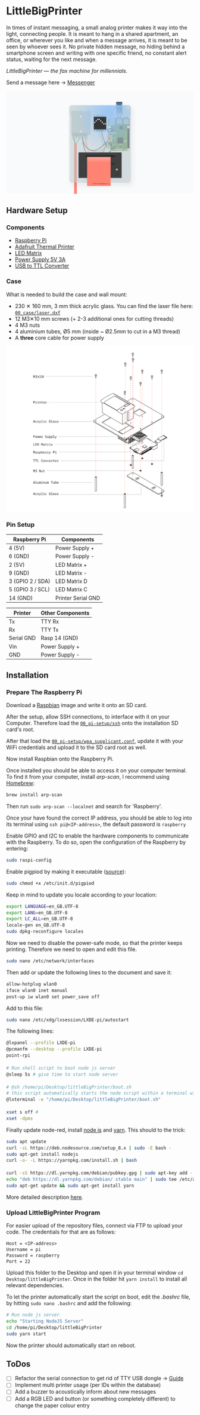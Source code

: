 # LittleBigPrinter

In times of instant messaging, a small analog printer makes it way into the light, connecting people. It is meant to hang in a shared apartment, an office, or wherever you like and when a message arrives, it is meant to be seen by whoever sees it. No private hidden message, no hiding behind a smartphone screen and writing with one specific friend, no constant alert status, waiting for the next message.  

*LittleBigPrinter — the fax machine for millennials.*

Send a message here → [Messenger](https://little-big-printer-messenger.now.sh/)

![LittleBigPrinter](00_img/title.jpg)


## Hardware Setup

### Components

* [Raspberry Pi](https://www.raspberrypi.org/)
* [Adafruit Thermal Printer](https://www.adafruit.com/product/597)
* [LED Matrix](https://www.adafruit.com/product/1080)
* [Power Supply 5V 3A](https://www.meanwell-web.com/en-gb/ac-dc-single-output-enclosed-power-supply-output-rs--15--5)
* [USB to TTL Converter](https://www.amazon.de/SODIAL-USB-TTL-Konverter-Modul-eingebautem-CP2102/dp/B008RF73CS)

### Case

What is needed to build the case and wall mount:

* 230 ✕ 160 mm, 3 mm thick acrylic glass. You can find the laser file here: [`00_case/laser.dxf`](00_case/laser.dxf)
* 12 M3✕10 mm screws (+ 2-3 additional ones for cutting threads)
* 4 M3 nuts
* 4 aluminium tubes, Ø5 mm (inside ~ Ø2.5mm to cut in a M3 thread) 
* A **three** core cable for power supply

![Assembly](00_img/assembly.png)

### Pin Setup

|Raspberry Pi    |Components         |
|----------------|-------------------|
|4 (5V)          |Power Supply +     |
|6 (GND)         |Power Supply -     |
|2 (5V)          |LED Matrix +       |
|9 (GND)         |LED Matrix -       |
|3 (GPIO 2 / SDA)|LED Matrix D       |
|5 (GPIO 3 / SCL)|LED Matrix C       |
|14 (GND)        |Printer Serial GND |

|Printer   |Other Components|
|----------|----------------|
|Tx        |TTY Rx          |
|Rx        |TTY Tx          |
|Serial GND|Rasp 14 (GND)   |
|Vin       |Power Supply +  |
|GND       |Power Supply -  |


## Installation

### Prepare The Raspberry Pi

Download a [Raspbian](https://www.raspberrypi.org/documentation/installation/installing-images/) image and write it onto an SD card.

After the setup, allow SSH connections, to interface with it on your Computer. Therefore load the [`00_pi-setup/ssh`](00_pi-setup/ssh) onto the installation SD card's root.

After that load the [`00_pi-setup/wpa_supplicant.conf`](00_pi-setup/wpa_supplicant.conf), update it with your WiFi credentials and upload it to the SD card root as well.

Now install Raspbian onto the Raspberry Pi.

Once installed you should be able to access it on your computer terminal. To find it from your computer, install *arp-scan*, I recommend using [Homebrew](https://brew.sh/):

```sh
brew install arp-scan
```

Then run `sudo arp-scan --localnet`  and search for 'Raspberry'.

Once your have found the correct IP address, you should be able to log into its terminal using `ssh pi@<IP-address>`, the default password is `raspberry`

Enable GPIO and I2C to enable the hardware components to communicate with the Raspberry. To do so, open the configuration of the Raspberry by entering:

```sh
sudo raspi-config
```

Enable pigpiod by making it executable ([source](https://github.com/joan2937/pigpio/tree/master/util)):

```sh
sudo chmod +x /etc/init.d/pigpiod
```

Keep in mind to update you locale according to your location:

```sh
export LANGUAGE=en_GB.UTF-8
export LANG=en_GB.UTF-8
export LC_ALL=en_GB.UTF-8
locale-gen en_GB.UTF-8
sudo dpkg-reconfigure locales
```

Now we need to disable the power-safe mode, so that the printer keeps printing. Therefore we need to open and edit this file.

```sh
sudo nano /etc/network/interfaces
```

Then add or update the following lines to the document and save it:

```sh
allow-hotplug wlan0
iface wlan0 inet manual
post-up iw wlan0 set power_save off
```

Add to this file:

```sh
sudo nano /etc/xdg/lxsession/LXDE-pi/autostart
```

The following lines:

```sh
@lxpanel --profile LXDE-pi
@pcmanfm --desktop --profile LXDE-pi
point-rpi

# Run shell script to boot node js server
@sleep 5s # give time to start node server

# @sh /home/pi/Desktop/littleBigPrinter/boot.sh 
# this script automatically starts the node script within a terminal window
@lxterminal -e "/home/pi/Desktop/littleBigPrinter/boot.sh"

xset s off #
xset -dpms 
```

Finally update node-red, install [node js](https://nodejs.org/) and [yarn](https://yarnpkg.com/). This should to the trick:

```sh
sudo apt update
curl -sL https://deb.nodesource.com/setup_8.x | sudo -E bash -
sudo apt-get install nodejs
curl -o- -L https://yarnpkg.com/install.sh | bash

curl -sS https://dl.yarnpkg.com/debian/pubkey.gpg | sudo apt-key add -
echo "deb https://dl.yarnpkg.com/debian/ stable main" | sudo tee /etc/apt/sources.list.d/yarn.list
sudo apt-get update && sudo apt-get install yarn
```

More detailed description [here](https://www.hackster.io/IainIsCreative/setting-up-the-raspberry-pi-and-johnny-five-56d60f).

### Upload LittleBigPrinter Program

For easier upload of the repository files, connect via FTP to upload your code. The credentials for that are as follows:

```
Host = <IP-address>
Username = pi
Password = raspberry
Port = 22
```

Upload this folder to the Desktop and open it in your terminal window `cd Desktop/littleBigPrinter`.
Once in the folder hit `yarn install` to install all relevant dependencies.

To let the printer automatically start the script on boot, edit the *.bashrc* file, by hitting `sudo nano .bashrc` and add the following:

```sh
# Run node js server
echo "Starting NodeJS Server"
cd /home/pi/Desktop/littleBigPrinter
sudo yarn start
```

Now the printer should automatically start on reboot.

## ToDos

- [ ] Refactor the serial connection to get rid of TTY USB dongle → [Guide](https://learn.adafruit.com/networked-thermal-printer-using-cups-and-raspberry-pi/connect-and-configure-printer) 
- [ ] Implement multi printer usage (per IDs within the database)
- [ ] Add a buzzer to acoustically inform about new messages
- [ ] Add a RGB LED and button (or something completely different) to change the paper colour entry